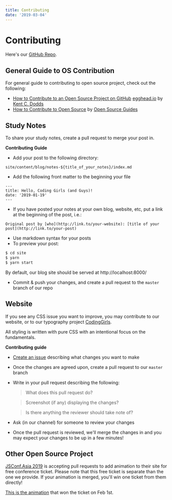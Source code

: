 ```yaml
---
title: Contributing
date: '2019-03-04'
---
```


# Contributing

Here's our [GitHub Repo](https://github.com/CodingGirlsSG/30-days-of-css).

## General Guide to OS Contribution

For general guide to contributing to open source project, check out the following:

- [How to Contribute to an Open Source Project on GitHub](https://egghead.io/courses/how-to-contribute-to-an-open-source-project-on-github) [egghead.io](https://egghead.io/) by [Kent C. Dodds](https://kentcdodds.com/)
- [How to Contribute to Open Source](https://opensource.guide/how-to-contribute/) by [Open Source Guides](https://opensource.guide/)

## Study Notes

To share your study notes, create a pull request to merge your post in.

**Contributing Guide**

- Add your post to the following directory:

```
site/content/blog/notes-${title_of_your_notes}/index.md
```

- Add the following front matter to the beginning your file

```
---
title: Hello, Coding Girls (and Guys)!
date: '2019-01-19'
---
```

- If you have posted your notes at your own blog, website, etc, put a link at the beginning of the post, i.e.:

```
Original post by [who](http://link.to/your-website): [title of your post](http://link.to/your-post)
```

- Use markdown syntax for your posts
- To preview your post:

```bash
$ cd site
$ yarn
$ yarn start
```

By default, our blog site should be served at http://localhost:8000/

- Commit & push your changes, and create a pull request to the `master` branch of our repo

## Website

If you see any CSS issue you want to improve, you may contribute to our website, or to our typography project [CodingGirls](https://github.com/CodingGirlsSG/30-days-of-css/tree/master/packages/coding-girls-typography).

All styling is written with pure CSS with an intentional focus on the fundamentals.

**Contributing guide**

- [Create an issue](https://github.com/CodingGirlsSG/30-days-of-css/issues/new) describing what changes you want to make
- Once the changes are agreed upon, create a pull request to our `master` branch
- Write in your pull request describing the following:

  > What does this pull request do?

  > Screenshot (if any) displaying the changes?

  > Is there anything the reviewer should take note of?

- Ask (in our channel) for someone to review your changes
- Once the pull request is reviewed, we'll merge the changes in and you may expect your changes to be up in a few minutes!

## Other Open Source Project

[JSConf.Asia 2019](http://2019.jsconf.asia) is accepting pull requests to add animation to their site for free conference ticket.
Please note that this free ticket is separate than the one we provide.
If your animation is merged, you'll win one ticket from them directly!

[This is the animation](https://github.com/serrynaimo/2019.jsconf.asia/pull/4) that won the ticket on Feb 1st.
